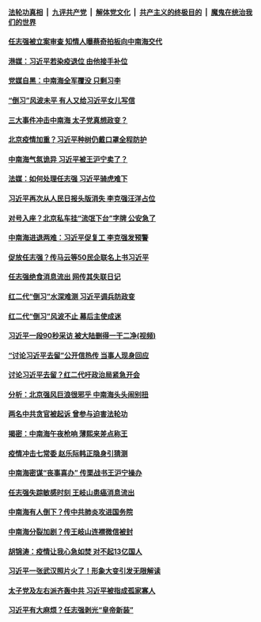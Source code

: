 ####  [法轮功真相](../../../../basic/blob/master/README.md?t=04090801) &nbsp;|&nbsp; [九评共产党](../../../../9ping.md/blob/master/README.md?t=04090801) &nbsp;|&nbsp; [解体党文化](../../../../jtdwh.md/blob/master/README.md?t=04090801)  &nbsp;|&nbsp; [共产主义的终极目的](../../../../gczydzjmd.md/blob/master/README.md?t=04090801) &nbsp;|&nbsp; [魔鬼在统治我们的世界](../../../../mgztzwmdsj.md/blob/master/README.md?t=04090801) 

#### [任志强被立案审查 知情人曝蔡奇拍板向中南海交代](../pages/prog1138/a102818252.md?t=04090801) 

#### [港媒：习近平若染疫退位 由他接手补位](../pages/prog1138/a102817660.md?t=04090801) 

#### [党媒自黑：中南海全军覆没 只剩习李](../pages/prog1138/a102816891.md?t=04090801) 

#### [“倒习”风波未平 有人又给习近平女儿写信](../pages/prog1138/a102816223.md?t=04090801) 

#### [三大事件冲击中南海 太子党真想政变？](../pages/prog1138/a102816175.md?t=04090801) 

#### [北京疫情加重？习近平种树仍戴口罩全程防护](../pages/prog1138/a102815546.md?t=04090801) 

#### [中南海气氛诡异 习近平被王沪宁卖了？](../pages/prog1138/a102813991.md?t=04090801) 

#### [法媒：如何处理任志强 习近平骑虎难下](../pages/prog1138/a102813297.md?t=04090801) 

#### [习近平再次从人民日报头版消失 李克强汪洋占位](../pages/prog1138/a102813010.md?t=04090801) 

#### [对号入座？北京私车挂“流氓下台”字牌 公安急了](../pages/prog1138/a102812554.md?t=04090801) 

#### [中南海进退两难：习近平促复工 李克强发预警](../pages/prog1138/a102812306.md?t=04090801) 

#### [促放任志强？传马云等50民企联名上书习近平](../pages/prog1138/a102809652.md?t=04090801) 

#### [任志强绝食消息流出 网传其失联日记](../pages/prog1138/a102809467.md?t=04090801) 

#### [红二代“倒习”水深难测 习近平调兵防政变](../pages/prog1138/a102807907.md?t=04090801) 

#### [红二代“倒习”风波不止 幕后主使成迷](../pages/prog1138/a102806878.md?t=04090801) 

#### [习近平一段90秒采访 被大陆删得一干二净(视频)](../pages/prog1138/a102806160.md?t=04090801) 

#### [“讨论习近平去留”公开信热传 当事人现身回应](../pages/prog1138/a102806065.md?t=04090801) 

#### [讨论习近平去留？红二代吁政治局紧急开会](../pages/prog1138/a102805636.md?t=04090801) 

#### [分析：北京强风巨浪很邪乎 中南海头头闹别扭](../pages/prog1138/a102805501.md?t=04090801) 

#### [两名中共贪官被起诉 曾参与迫害法轮功](../pages/prog1138/a102803675.md?t=04090801) 

#### [揭密：中南海午夜枪响 薄熙来差点称王](../pages/prog1138/a102803393.md?t=04090801) 

#### [疫情冲击七常委 赵乐际韩正隐身引猜测](../pages/prog1138/a102803326.md?t=04090801) 

#### [中南海密谋“丧事喜办” 传栗战书王沪宁操办](../pages/prog1138/a102803204.md?t=04090801) 

#### [任志强失踪敏感时刻 王岐山患癌消息流出](../pages/prog1138/a102802159.md?t=04090801) 

#### [中南海有人倒下？传中共肺炎攻进国务院](../pages/prog1138/a102801998.md?t=04090801) 

#### [中南海分裂加剧？传王岐山连襟微信被封](../pages/prog1138/a102800515.md?t=04090801) 

#### [胡锦涛：疫情让我心急如焚 对不起13亿国人](../pages/prog1138/a102798538.md?t=04090801) 

#### [习近平一张武汉照片火了！形象大变引发无限解读](../pages/prog1138/a102797754.md?t=04090801) 

#### [太子党及左右派齐轰中共 习近平被指成孤家寡人](../pages/prog1138/a102797317.md?t=04090801) 

#### [习近平有大麻烦？任志强剥光“皇帝新装”](../pages/prog1138/a102796974.md?t=04090801) 

